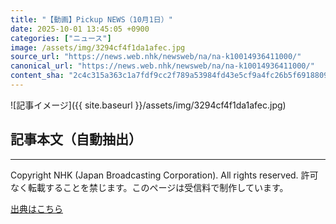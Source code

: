```yaml
---
title: "【動画】Pickup NEWS（10月1日）"
date: 2025-10-01 13:45:05 +0900
categories: ["ニュース"]
image: /assets/img/3294cf4f1da1afec.jpg
source_url: "https://news.web.nhk/newsweb/na/na-k10014936411000/"
canonical_url: "https://news.web.nhk/newsweb/na/na-k10014936411000/"
content_sha: "2c4c315a363c1a7fdf9cc2f789a53984fd43e5cf9a4fc26b5f691880970379b3"
---
```


![記事イメージ]({{ site.baseurl }}/assets/img/3294cf4f1da1afec.jpg)

## 記事本文（自動抽出）
<div><div class="_13tndsj2"><nav aria-label="フッターサイトナビゲーション" class="_13tndsj4"></nav><hr class="esl7kn2s esl7kn1l esl7kn1n _14xli2ae"><p class="esl7kn2s esl7kn1m esl7kn1o _1yvk0f68 _1lugom81">Copyright NHK (Japan Broadcasting Corporation). All rights reserved. 許可なく転載することを禁じます。このページは受信料で制作しています。</p></div></div>

[出典はこちら](https://news.web.nhk/newsweb/na/na-k10014936411000/)
